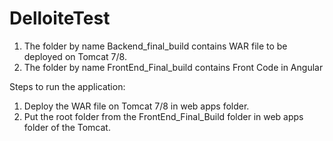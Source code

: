 # DelloiteTest
1. The folder by name Backend_final_build contains WAR file to be deployed on Tomcat 7/8.
2. The folder by name FrontEnd_Final_build contains Front Code in Angular

Steps to run the application:
1. Deploy the WAR file on Tomcat 7/8 in web apps folder.
2. Put the root folder from the FrontEnd_Final_Build folder in web apps folder of the Tomcat.